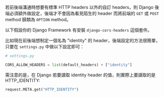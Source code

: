 若前後端溝通時想要有標準 HTTP headers 以外的自訂 headers，則 Django 後端必須額外做設定，後端才不會因為看見陌生的 header 而將前端的 `GET` 或 `POST` method 歸類為 `OPTION` method。

以下假設你的 Django Framework 有安裝 `django-cors-headers` 這個套件。

比如現在前後端想制定一個名為 "identity" 的 header，後端設定的方法很簡單，只要在 `settings.py` 中做以下設定即可：

```Python
# settings.py

CORS_ALLOW_HEADERS = list(default_headers) + ["identity"]
```

需注意的是，在 Django 若要讀取 identity header 的值，則實際上要讀取的是 HTTP_IDENTITY:

```Python
request.META.get("HTTP_IDENTITY")
```
